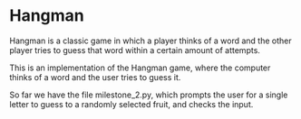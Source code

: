 # Hangman
Hangman is a classic game in which a player thinks of a word and the other player tries to guess that word within a certain amount of attempts.

This is an implementation of the Hangman game, where the computer thinks of a word and the user tries to guess it. 

So far we have the file milestone_2.py, which prompts the user for a 
single letter to guess to a randomly selected fruit, and checks the input.
